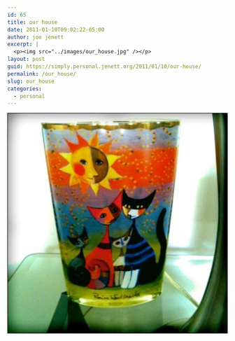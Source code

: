 ```yaml
---
id: 65
title: our house
date: 2011-01-10T09:02:22-05:00
author: joe jenett
excerpt: |
  <p><img src="../images/our_house.jpg" /></p>
layout: post
guid: https://simply.personal.jenett.org/2011/01/10/our-house/
permalink: /our_house/
slug: our_house
categories:
  - personal
---
```

![](../images/our_house.jpg)